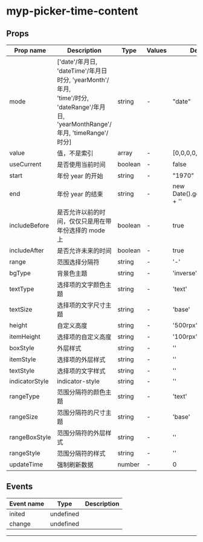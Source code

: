 # myp-picker-time-content

## Props

| Prop name      | Description                                                                                                                            | Type    | Values | Default                       |
| -------------- | -------------------------------------------------------------------------------------------------------------------------------------- | ------- | ------ | ----------------------------- |
| mode           | ['date'/年月日, 'dateTime'/年月日时分, 'yearMonth'/年月, <br>'time'/时分, 'dateRange'/年月日, 'yearMonthRange'/年月, 'timeRange'/时分] | string  | -      | "date"                        |
| value          | 值，不是索引                                                                                                                           | array   | -      | [0,0,0,0,0,0,0]               |
| useCurrent     | 是否使用当前时间                                                                                                                       | boolean | -      | false                         |
| start          | 年份 year 的开始                                                                                                                       | string  | -      | "1970"                        |
| end            | 年份 year 的结束                                                                                                                       | string  | -      | new Date().getFullYear() + '' |
| includeBefore  | 是否允许以前的时间，仅仅只是用在带年份选择的 mode 上                                                                                   | boolean | -      | true                          |
| includeAfter   | 是否允许未来的时间                                                                                                                     | boolean | -      | true                          |
| range          | 范围选择分隔符                                                                                                                         | string  | -      | '-'                           |
| bgType         | 背景色主题                                                                                                                             | string  | -      | 'inverse'                     |
| textType       | 选择项的文字颜色主题                                                                                                                   | string  | -      | 'text'                        |
| textSize       | 选择项的文字尺寸主题                                                                                                                   | string  | -      | 'base'                        |
| height         | 自定义高度                                                                                                                             | string  | -      | '500rpx'                      |
| itemHeight     | 选择项的自定义高度                                                                                                                     | string  | -      | '100rpx'                      |
| boxStyle       | 外层样式                                                                                                                               | string  | -      | ''                            |
| itemStyle      | 选择项的外层样式                                                                                                                       | string  | -      | ''                            |
| textStyle      | 选择项的文字样式                                                                                                                       | string  | -      | ''                            |
| indicatorStyle | indicator-style                                                                                                                        | string  | -      | ''                            |
| rangeType      | 范围分隔符的颜色主题                                                                                                                   | string  | -      | 'text'                        |
| rangeSize      | 范围分隔符的尺寸主题                                                                                                                   | string  | -      | 'base'                        |
| rangeBoxStyle  | 范围分隔符的外层样式                                                                                                                   | string  | -      | ''                            |
| rangeStyle     | 范围分隔符的样式                                                                                                                       | string  | -      | ''                            |
| updateTime     | 强制刷新数据                                                                                                                           | number  | -      | 0                             |

## Events

| Event name | Type      | Description |
| ---------- | --------- | ----------- |
| inited     | undefined |
| change     | undefined |

---
